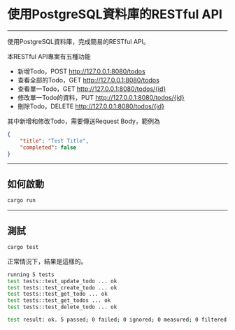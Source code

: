 # 使用PostgreSQL資料庫的RESTful API

---

使用PostgreSQL資料庫，完成簡易的RESTful API。

本RESTful API專案有五種功能
- 新增Todo，POST http://127.0.0.1:8080/todos
- 查看全部的Todo，GET http://127.0.0.1:8080/todos
- 查看單一Todo，GET http://127.0.0.1:8080/todos/{id}
- 修改單一Todo的資料，PUT http://127.0.0.1:8080/todos/{id}
- 刪除Todo，DELETE http://127.0.0.1:8080/todos/{id}

其中新增和修改Todo，需要傳送Request Body，範例為
```json
{
    "title": "Test Title",
    "completed": false
}
```

---

## 如何啟動
```bash
cargo run
```

---

## 測試
```bash
cargo test
```
正常情況下，結果是這樣的。

```bash
running 5 tests
test tests::test_update_todo ... ok
test tests::test_create_todo ... ok
test tests::test_get_todo ... ok
test tests::test_get_todos ... ok
test tests::test_delete_todo ... ok

test result: ok. 5 passed; 0 failed; 0 ignored; 0 measured; 0 filtered out; finished in 0.16s
```
